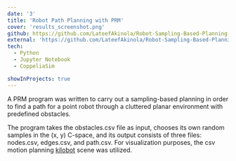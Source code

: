 ```yaml
---
date: '3'
title: 'Robot Path Planning with PRM'
cover: 'results_screenshot.png'
github: https://github.com/LateefAkinola/Robot-Sampling-Based-Planning-with-PRM'
external: 'https://github.com/LateefAkinola/Robot-Sampling-Based-Planning-with-PRM'
tech:
  - Python
  - Jupyter Notebook
  - CoppeliaSim

showInProjects: true
---
```


A PRM program was written to carry out a sampling-based planning in order to find a path for a point robot through a cluttered planar environment with predefined obstacles.

The program takes the obstacles.csv file as input, chooses its own random samples in the (x, y) C-space, and its output consists of three files: nodes.csv, edges.csv, and path.csv.
For visualization purposes, the csv motion planning [kilobot](https://www.kilobotics.com/) scene was utilized.